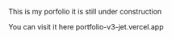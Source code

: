 This is my porfolio it is still under construction


You can visit it here
portfolio-v3-jet.vercel.app
